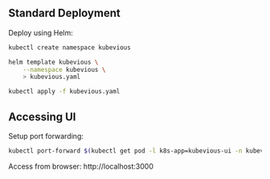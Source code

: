 ## Standard Deployment
Deploy using Helm:
```sh
kubectl create namespace kubevious

helm template kubevious \
    --namespace kubevious \
    > kubevious.yaml

kubectl apply -f kubevious.yaml
```

## Accessing UI
Setup port forwarding:
```sh
kubectl port-forward $(kubectl get pod -l k8s-app=kubevious-ui -n kubevious -o jsonpath="{.items[0].metadata.name}") 3000:3000 -n kubevious
```
Access from browser: http://localhost:3000

